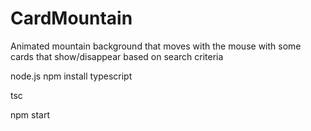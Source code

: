# CardMountain
Animated mountain background that moves with the mouse with some cards that show/disappear based on search criteria
<!-- Dependencies -->
node.js
npm install typescript

<!-- To compile all .ts files into the ./src/ts-built folder run this -->
tsc

<!-- To run the program locally open your terminal to the proper directory and run this -->
npm start
